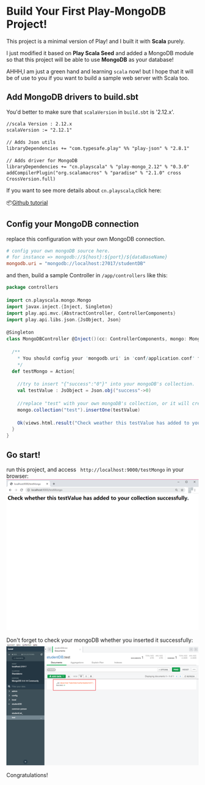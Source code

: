 # Build Your First Play-MongoDB Project!

This project is a minimal version of Play! and I built it with **Scala** purely.

I just modified it based on **Play Scala Seed** and added a MongoDB module so that this project will be able to use **MongoDB** as your database!

AHHH,I am just a green hand and learning `scala`  now! but I hope that it will be of use to you if you want to build a sample web server with Scala too.

## Add MongoDB drivers to build.sbt

You'd better to make sure that  `scalaVersion`  in `build.sbt` is '2.12.x'.

```build,sbt
//scala Version : 2.12.x
scalaVersion := "2.12.1"

// Adds Json utils
libraryDependencies += "com.typesafe.play" %% "play-json" % "2.8.1"

// Adds driver for MongoDB
libraryDependencies += "cn.playscala" % "play-mongo_2.12" % "0.3.0"
addCompilerPlugin("org.scalamacros" % "paradise" % "2.1.0" cross CrossVersion.full)
```

If you want to see more details about `cn.playscala`,click here:

📦[Github tutorial](https://github.com/playcommunity/play-mongo)

## Config your MongoDB connection

replace this configuration with your own MongoDB connection.

```conf/application.conf
# config your own mongoDB source here.
# for instance => mongodb://${host}:${port}/${dataBaseName}
mongodb.uri = "mongodb://localhost:27017/studentDB"
```

and then, build a sample Controller in `/app/controllers` like this:

```scala
package controllers

import cn.playscala.mongo.Mongo
import javax.inject.{Inject, Singleton}
import play.api.mvc.{AbstractController, ControllerComponents}
import play.api.libs.json.{JsObject, Json}

@Singleton
class MongoDBController @Inject()(cc: ControllerComponents, mongo: Mongo) extends AbstractController(cc) {

  /**
    * You should config your 'mongodb.uri' in 'conf/application.conf' first!
    */
  def testMongo = Action{

    //try to insert "{"success":"0"}" into your mongoDB's collection.
    val testValue : JsObject = Json.obj("success"->0)

    //replace "test" with your own mongoDB's collection, or it will create a new collection named "test".
    mongo.collection("test").insertOne(testValue)

    Ok(views.html.result("Check weather this testValue has added to your collection successfully."))
  }
}
```

## Go start!

run this project, and access ` http://localhost:9000/testMongo` in your browser:
<img src="public/images/page.png" alt="page" style="zoom:50%;" />

Don't forget to check your mongoDB whether you inserted it successfully:
<img src="public/images/mongo.png" alt="mongo.png" style="zoom:50%;" />

Congratulations!



